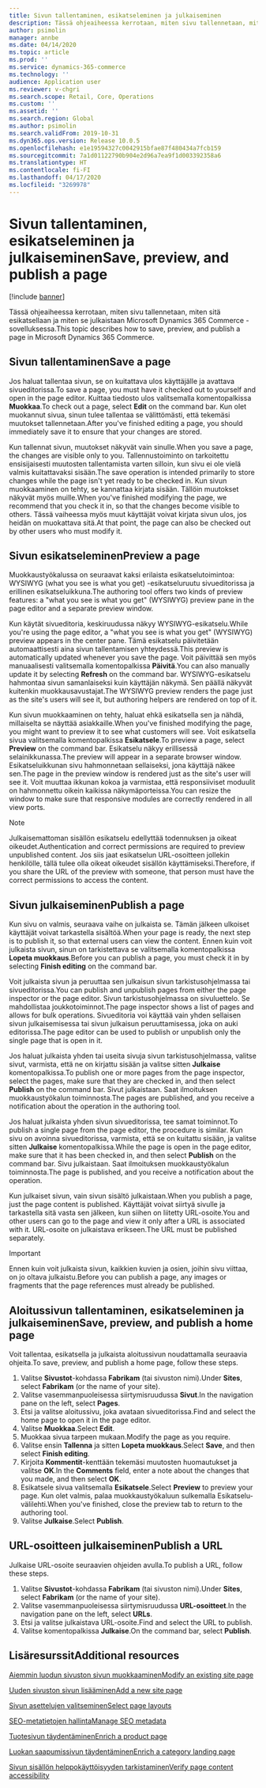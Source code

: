 ```yaml
---
title: Sivun tallentaminen, esikatseleminen ja julkaiseminen
description: Tässä ohjeaiheessa kerrotaan, miten sivu tallennetaan, miten sitä esikatsellaan ja miten se julkaistaan Microsoft Dynamics 365 Commerce -sovelluksessa.
author: psimolin
manager: annbe
ms.date: 04/14/2020
ms.topic: article
ms.prod: ''
ms.service: dynamics-365-commerce
ms.technology: ''
audience: Application user
ms.reviewer: v-chgri
ms.search.scope: Retail, Core, Operations
ms.custom: ''
ms.assetid: ''
ms.search.region: Global
ms.author: psimolin
ms.search.validFrom: 2019-10-31
ms.dyn365.ops.version: Release 10.0.5
ms.openlocfilehash: e1e19594327c0042915bfae87f480434a7fcb159
ms.sourcegitcommit: 7a1d01122790b904e2d96a7ea9f1d003392358a6
ms.translationtype: HT
ms.contentlocale: fi-FI
ms.lasthandoff: 04/17/2020
ms.locfileid: "3269978"
---
```

# <a name="save-preview-and-publish-a-page"></a><span data-ttu-id="e6056-103">Sivun tallentaminen, esikatseleminen ja julkaiseminen</span><span class="sxs-lookup"><span data-stu-id="e6056-103">Save, preview, and publish a page</span></span>

[!include [banner](includes/banner.md)]

<span data-ttu-id="e6056-104">Tässä ohjeaiheessa kerrotaan, miten sivu tallennetaan, miten sitä esikatsellaan ja miten se julkaistaan Microsoft Dynamics 365 Commerce -sovelluksessa.</span><span class="sxs-lookup"><span data-stu-id="e6056-104">This topic describes how to save, preview, and publish a page in Microsoft Dynamics 365 Commerce.</span></span>

## <a name="save-a-page"></a><span data-ttu-id="e6056-105">Sivun tallentaminen</span><span class="sxs-lookup"><span data-stu-id="e6056-105">Save a page</span></span>

<span data-ttu-id="e6056-106">Jos haluat tallentaa sivun, se on kuitattava ulos käyttäjälle ja avattava sivueditorissa.</span><span class="sxs-lookup"><span data-stu-id="e6056-106">To save a page, you must have it checked out to yourself and open in the page editor.</span></span> <span data-ttu-id="e6056-107">Kuittaa tiedosto ulos valitsemalla komentopalkissa **Muokkaa**.</span><span class="sxs-lookup"><span data-stu-id="e6056-107">To check out a page, select **Edit** on the command bar.</span></span> <span data-ttu-id="e6056-108">Kun olet muokannut sivua, sinun tulee tallentaa se välittömästi, että tekemäsi muutokset tallennetaan.</span><span class="sxs-lookup"><span data-stu-id="e6056-108">After you've finished editing a page, you should immediately save it to ensure that your changes are stored.</span></span>

<span data-ttu-id="e6056-109">Kun tallennat sivun, muutokset näkyvät vain sinulle.</span><span class="sxs-lookup"><span data-stu-id="e6056-109">When you save a page, the changes are visible only to you.</span></span> <span data-ttu-id="e6056-110">Tallennustoiminto on tarkoitettu ensisijaisesti muutosten tallentamista varten silloin, kun sivu ei ole vielä valmis kuitattavaksi sisään.</span><span class="sxs-lookup"><span data-stu-id="e6056-110">The save operation is intended primarily to store changes while the page isn't yet ready to be checked in.</span></span> <span data-ttu-id="e6056-111">Kun sivun muokkaaminen on tehty, se kannattaa kirjata sisään. Tällöin muutokset näkyvät myös muille.</span><span class="sxs-lookup"><span data-stu-id="e6056-111">When you've finished modifying the page, we recommend that you check it in, so that the changes become visible to others.</span></span> <span data-ttu-id="e6056-112">Tässä vaiheessa myös muut käyttäjät voivat kirjata sivun ulos, jos heidän on muokattava sitä.</span><span class="sxs-lookup"><span data-stu-id="e6056-112">At that point, the page can also be checked out by other users who must modify it.</span></span>

## <a name="preview-a-page"></a><span data-ttu-id="e6056-113">Sivun esikatseleminen</span><span class="sxs-lookup"><span data-stu-id="e6056-113">Preview a page</span></span>

<span data-ttu-id="e6056-114">Muokkaustyökalussa on seuraavat kaksi erilaista esikatselutoimintoa: WYSIWYG (what you see is what you get) -esikatseluruutu sivueditorissa ja erillinen esikatseluikkuna.</span><span class="sxs-lookup"><span data-stu-id="e6056-114">The authoring tool offers two kinds of preview features: a "what you see is what you get" (WYSIWYG) preview pane in the page editor and a separate preview window.</span></span>

<span data-ttu-id="e6056-115">Kun käytät sivueditoria, keskiruudussa näkyy WYSIWYG-esikatselu.</span><span class="sxs-lookup"><span data-stu-id="e6056-115">While you're using the page editor, a "what you see is what you get" (WYSIWYG) preview appears in the center pane.</span></span> <span data-ttu-id="e6056-116">Tämä esikatselu päivitetään automaattisesti aina sivun tallentamisen yhteydessä.</span><span class="sxs-lookup"><span data-stu-id="e6056-116">This preview is automatically updated whenever you save the page.</span></span> <span data-ttu-id="e6056-117">Voit päivittää sen myös manuaalisesti valitsemalla komentopalkissa **Päivitä**.</span><span class="sxs-lookup"><span data-stu-id="e6056-117">You can also manually update it by selecting **Refresh** on the command bar.</span></span> <span data-ttu-id="e6056-118">WYSIWYG-esikatselu hahmontaa sivun samanlaiseksi kuin käyttäjän näkymä. Sen päällä näkyvät kuitenkin muokkausavustajat.</span><span class="sxs-lookup"><span data-stu-id="e6056-118">The WYSIWYG preview renders the page just as the site's users will see it, but authoring helpers are rendered on top of it.</span></span>

<span data-ttu-id="e6056-119">Kun sivun muokkaaminen on tehty, haluat ehkä esikatsella sen ja nähdä, millaiselta se näyttää asiakkaille.</span><span class="sxs-lookup"><span data-stu-id="e6056-119">When you've finished modifying the page, you might want to preview it to see what customers will see.</span></span> <span data-ttu-id="e6056-120">Voit esikatsella sivua valitsemalla komentopalkissa **Esikatsele**.</span><span class="sxs-lookup"><span data-stu-id="e6056-120">To preview a page, select **Preview** on the command bar.</span></span> <span data-ttu-id="e6056-121">Esikatselu näkyy erillisessä selainikkunassa.</span><span class="sxs-lookup"><span data-stu-id="e6056-121">The preview will appear in a separate browser window.</span></span> <span data-ttu-id="e6056-122">Esikatseluikkunan sivu hahmonnetaan sellaiseksi, jona käyttäjä näkee sen.</span><span class="sxs-lookup"><span data-stu-id="e6056-122">The page in the preview window is rendered just as the site's user will see it.</span></span> <span data-ttu-id="e6056-123">Voit muuttaa ikkunan kokoa ja varmistaa, että responsiiviset moduulit on hahmonnettu oikein kaikissa näkymäporteissa.</span><span class="sxs-lookup"><span data-stu-id="e6056-123">You can resize the window to make sure that responsive modules are correctly rendered in all view ports.</span></span>

> [!NOTE]
> <span data-ttu-id="e6056-124">Julkaisemattoman sisällön esikatselu edellyttää todennuksen ja oikeat oikeudet.</span><span class="sxs-lookup"><span data-stu-id="e6056-124">Authentication and correct permissions are required to preview unpublished content.</span></span> <span data-ttu-id="e6056-125">Jos siis jaat esikatselun URL-osoitteen jollekin henkilölle, tällä tulee olla oikeat oikeudet sisällön käyttämiseksi.</span><span class="sxs-lookup"><span data-stu-id="e6056-125">Therefore, if you share the URL of the preview with someone, that person must have the correct permissions to access the content.</span></span>

## <a name="publish-a-page"></a><span data-ttu-id="e6056-126">Sivun julkaiseminen</span><span class="sxs-lookup"><span data-stu-id="e6056-126">Publish a page</span></span>

<span data-ttu-id="e6056-127">Kun sivu on valmis, seuraava vaihe on julkaista se. Tämän jälkeen ulkoiset käyttäjät voivat tarkastella sisältöä.</span><span class="sxs-lookup"><span data-stu-id="e6056-127">When your page is ready, the next step is to publish it, so that external users can view the content.</span></span> <span data-ttu-id="e6056-128">Ennen kuin voit julkaista sivun, sinun on tarkistettava se valitsemalla komentopalkissa **Lopeta muokkaus**.</span><span class="sxs-lookup"><span data-stu-id="e6056-128">Before you can publish a page, you must check it in by selecting **Finish editing** on the command bar.</span></span>

<span data-ttu-id="e6056-129">Voit julkaista sivun ja peruuttaa sen julkaisun sivun tarkistusohjelmassa tai sivueditorissa.</span><span class="sxs-lookup"><span data-stu-id="e6056-129">You can publish and unpublish pages from either the page inspector or the page editor.</span></span> <span data-ttu-id="e6056-130">Sivun tarkistusohjelmassa on sivuluettelo. Se mahdollistaa joukkotoiminnot.</span><span class="sxs-lookup"><span data-stu-id="e6056-130">The page inspector shows a list of pages and allows for bulk operations.</span></span> <span data-ttu-id="e6056-131">Sivueditoria voi käyttää vain yhden sellaisen sivun julkaisemisessa tai sivun julkaisun peruuttamisessa, joka on auki editorissa.</span><span class="sxs-lookup"><span data-stu-id="e6056-131">The page editor can be used to publish or unpublish only the single page that is open in it.</span></span>

<span data-ttu-id="e6056-132">Jos haluat julkaista yhden tai useita sivuja sivun tarkistusohjelmassa, valitse sivut, varmista, että ne on kirjattu sisään ja valitse sitten **Julkaise** komentopalkissa.</span><span class="sxs-lookup"><span data-stu-id="e6056-132">To publish one or more pages from the page inspector, select the pages, make sure that they are checked in, and then select **Publish** on the command bar.</span></span> <span data-ttu-id="e6056-133">Sivut julkaistaan. Saat ilmoituksen muokkaustyökalun toiminnosta.</span><span class="sxs-lookup"><span data-stu-id="e6056-133">The pages are published, and you receive a notification about the operation in the authoring tool.</span></span>

<span data-ttu-id="e6056-134">Jos haluat julkaista yhden sivun sivueditorissa, tee samat toiminnot.</span><span class="sxs-lookup"><span data-stu-id="e6056-134">To publish a single page from the page editor, the procedure is similar.</span></span> <span data-ttu-id="e6056-135">Kun sivu on avoinna sivueditorissa, varmista, että se on kuitattu sisään, ja valitse sitten **Julkaise** komentopalkissa.</span><span class="sxs-lookup"><span data-stu-id="e6056-135">While the page is open in the page editor, make sure that it has been checked in, and then select **Publish** on the command bar.</span></span> <span data-ttu-id="e6056-136">Sivu julkaistaan. Saat ilmoituksen muokkaustyökalun toiminnosta.</span><span class="sxs-lookup"><span data-stu-id="e6056-136">The page is published, and you receive a notification about the operation.</span></span>

<span data-ttu-id="e6056-137">Kun julkaiset sivun, vain sivun sisältö julkaistaan.</span><span class="sxs-lookup"><span data-stu-id="e6056-137">When you publish a page, just the page content is published.</span></span> <span data-ttu-id="e6056-138">Käyttäjät voivat siirtyä sivulle ja tarkastella sitä vasta sen jälkeen, kun siihen on liitetty URL-osoite.</span><span class="sxs-lookup"><span data-stu-id="e6056-138">You and other users can go to the page and view it only after a URL is associated with it.</span></span> <span data-ttu-id="e6056-139">URL-osoite on julkaistava erikseen.</span><span class="sxs-lookup"><span data-stu-id="e6056-139">The URL must be published separately.</span></span>

> [!IMPORTANT]
> <span data-ttu-id="e6056-140">Ennen kuin voit julkaista sivun, kaikkien kuvien ja osien, joihin sivu viittaa, on jo oltava julkaistu.</span><span class="sxs-lookup"><span data-stu-id="e6056-140">Before you can publish a page, any images or fragments that the page references must already be published.</span></span>

## <a name="save-preview-and-publish-a-home-page"></a><span data-ttu-id="e6056-141">Aloitussivun tallentaminen, esikatseleminen ja julkaiseminen</span><span class="sxs-lookup"><span data-stu-id="e6056-141">Save, preview, and publish a home page</span></span>

<span data-ttu-id="e6056-142">Voit tallentaa, esikatsella ja julkaista aloitussivun noudattamalla seuraavia ohjeita.</span><span class="sxs-lookup"><span data-stu-id="e6056-142">To save, preview, and publish a home page, follow these steps.</span></span>

1. <span data-ttu-id="e6056-143">Valitse **Sivustot**-kohdassa **Fabrikam** (tai sivuston nimi).</span><span class="sxs-lookup"><span data-stu-id="e6056-143">Under **Sites**, select **Fabrikam** (or the name of your site).</span></span>
1. <span data-ttu-id="e6056-144">Valitse vasemmanpuoleisessa siirtymisruudussa **Sivut**.</span><span class="sxs-lookup"><span data-stu-id="e6056-144">In the navigation pane on the left, select **Pages**.</span></span>
1. <span data-ttu-id="e6056-145">Etsi ja valitse aloitussivu, joka avataan sivueditorissa.</span><span class="sxs-lookup"><span data-stu-id="e6056-145">Find and select the home page to open it in the page editor.</span></span>
1. <span data-ttu-id="e6056-146">Valitse **Muokkaa**.</span><span class="sxs-lookup"><span data-stu-id="e6056-146">Select **Edit**.</span></span>
1. <span data-ttu-id="e6056-147">Muokkaa sivua tarpeen mukaan.</span><span class="sxs-lookup"><span data-stu-id="e6056-147">Modify the page as you require.</span></span>
1. <span data-ttu-id="e6056-148">Valitse ensin **Tallenna** ja sitten **Lopeta muokkaus**.</span><span class="sxs-lookup"><span data-stu-id="e6056-148">Select **Save**, and then select **Finish editing**.</span></span>
1. <span data-ttu-id="e6056-149">Kirjoita **Kommentit**-kenttään tekemäsi muutosten huomautukset ja valitse **OK**.</span><span class="sxs-lookup"><span data-stu-id="e6056-149">In the **Comments** field, enter a note about the changes that you made, and then select **OK**.</span></span>
1. <span data-ttu-id="e6056-150">Esikatsele sivua valitsemalla **Esikatsele**.</span><span class="sxs-lookup"><span data-stu-id="e6056-150">Select **Preview** to preview your page.</span></span> <span data-ttu-id="e6056-151">Kun olet valmis, palaa muokkaustyökaluun sulkemalla Esikatselu-välilehti.</span><span class="sxs-lookup"><span data-stu-id="e6056-151">When you've finished, close the preview tab to return to the authoring tool.</span></span>
1. <span data-ttu-id="e6056-152">Valitse **Julkaise**.</span><span class="sxs-lookup"><span data-stu-id="e6056-152">Select **Publish**.</span></span>

## <a name="publish-a-url"></a><span data-ttu-id="e6056-153">URL-osoitteen julkaiseminen</span><span class="sxs-lookup"><span data-stu-id="e6056-153">Publish a URL</span></span>

<span data-ttu-id="e6056-154">Julkaise URL-osoite seuraavien ohjeiden avulla.</span><span class="sxs-lookup"><span data-stu-id="e6056-154">To publish a URL, follow these steps.</span></span>

1. <span data-ttu-id="e6056-155">Valitse **Sivustot**-kohdassa **Fabrikam** (tai sivuston nimi).</span><span class="sxs-lookup"><span data-stu-id="e6056-155">Under **Sites**, select **Fabrikam** (or the name of your site).</span></span>
1. <span data-ttu-id="e6056-156">Valitse vasemmanpuoleisessa siirtymisruudussa **URL-osoitteet**.</span><span class="sxs-lookup"><span data-stu-id="e6056-156">In the navigation pane on the left, select **URLs**.</span></span>
1. <span data-ttu-id="e6056-157">Etsi ja valitse julkaistava URL-osoite.</span><span class="sxs-lookup"><span data-stu-id="e6056-157">Find and select the URL to publish.</span></span>
1. <span data-ttu-id="e6056-158">Valitse komentopalkissa **Julkaise**.</span><span class="sxs-lookup"><span data-stu-id="e6056-158">On the command bar, select **Publish**.</span></span>

## <a name="additional-resources"></a><span data-ttu-id="e6056-159">Lisäresurssit</span><span class="sxs-lookup"><span data-stu-id="e6056-159">Additional resources</span></span>

[<span data-ttu-id="e6056-160">Aiemmin luodun sivuston sivun muokkaaminen</span><span class="sxs-lookup"><span data-stu-id="e6056-160">Modify an existing site page</span></span>](modify-existing-page.md)

[<span data-ttu-id="e6056-161">Uuden sivuston sivun lisääminen</span><span class="sxs-lookup"><span data-stu-id="e6056-161">Add a new site page</span></span>](add-new-page.md)

[<span data-ttu-id="e6056-162">Sivun asettelujen valitseminen</span><span class="sxs-lookup"><span data-stu-id="e6056-162">Select page layouts</span></span>](select-page-layouts.md)

[<span data-ttu-id="e6056-163">SEO-metatietojen hallinta</span><span class="sxs-lookup"><span data-stu-id="e6056-163">Manage SEO metadata</span></span>](manage-seo-metadata.md)

[<span data-ttu-id="e6056-164">Tuotesivun täydentäminen</span><span class="sxs-lookup"><span data-stu-id="e6056-164">Enrich a product page</span></span>](enrich-product-page.md)

[<span data-ttu-id="e6056-165">Luokan saapumissivun täydentäminen</span><span class="sxs-lookup"><span data-stu-id="e6056-165">Enrich a category landing page</span></span>](enrich-category-page.md)

[<span data-ttu-id="e6056-166">Sivun sisällön helppokäyttöisyyden tarkistaminen</span><span class="sxs-lookup"><span data-stu-id="e6056-166">Verify page content accessibility</span></span>](verify-accessibility.md)
